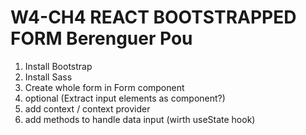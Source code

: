 # W4-CH4 REACT BOOTSTRAPPED FORM Berenguer Pou

1. Install Bootstrap
2. Install Sass
3. Create whole form in Form component
4. optional (Extract input elements as component?)
5. add context / context provider
6. add methods to handle data input (wirth useState hook)
